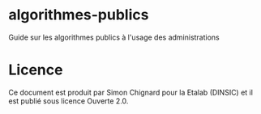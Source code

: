 # algorithmes-publics

Guide sur les algorithmes publics à l'usage des administrations

# Licence

Ce document est produit par Simon Chignard pour la Etalab (DINSIC) et
il est publié sous licence Ouverte 2.0.
